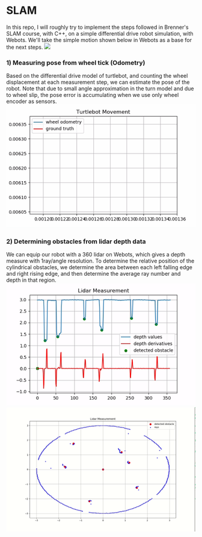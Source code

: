 # SLAM
In this repo, I will roughly try to implement the steps followed in Brenner's SLAM course, with C++, on a simple differential drive robot simulation, with Webots.
We'll take the simple motion shown below in Webots as a base for the next steps.
![](figures/turtlebot_motion.gif)

### 1) Measuring pose from wheel tick (Odometry)
Based on the differential drive model of turtlebot, and counting the wheel displacement at each measurement step, we can estimate the pose of the robot. Note that due to small angle approximation in the turn model and due to wheel slip, the pose error is accumulating when we use only wheel encoder as sensors.
![](figures/wheel_odometry.gif)

### 2) Determining obstacles from lidar depth data
We can equip our robot with a 360 lidar on Webots, which gives a depth measure with 1ray/angle resolution. To determine the relative position of the cylindrical obstacles, we determine the area between each left falling edge and right rising edge, and then determine the average ray number and depth in that region.
![](figures/depths_and_derivatives.gif) ![](figures/point_cloud.gif)
